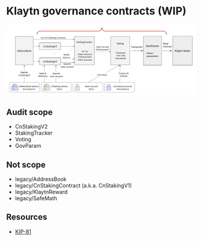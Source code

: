 # Klaytn governance contracts (WIP)

![scope.png](./scope.png)

## Audit scope

- CnStakingV2
- StakingTracker
- Voting
- GovParam

## Not scope

- legacy/AddressBook
- legacy/CnStakingContract (a.k.a. CnStakingV1)
- legacy/KlaytnReward
- legacy/SafeMath

## Resources

- [KIP-81](https://github.com/yeri-lee/kips/blob/master/KIPs/kip-81.md)
